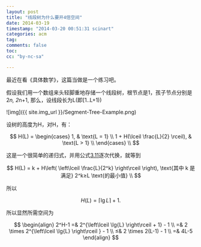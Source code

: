 ```yaml
---
layout: post
title: "线段树为什么要开4倍空间"
date: 2014-03-19
timestamp: "2014-03-20 00:51:31 scinart"
categories: acm
tag:
comments: false
toc: 
cc: "by-nc-sa"

---
```


最近在看《具体数学》，这篇当做是一个练习吧。

假设我们用一个数组来头轻脚重地存储一个线段树，根节点是1，孩子节点分别是2*n, 2*n+1, 那么，设线段长为L(即[1..L+1))

![img]({{ site.img_url }}/Segment-Tree-Example.png)

设树的高度为H，对H，有：

$$
H(L) = 
\begin{cases}
1, & \text{L = 1} \\
1 + H(\lceil \frac{L}{2} \rceil), & \text{L > 1} \\
\end{cases} \\
$$

这是一个很简单的递归式，并用公式[3.11]({{site.url}}/math/2014/03/16/QA39.2.G733-1994-CM-3/#mjx-eqn-3.11)逐次代换，就等到

$$
H(L) = k + H\left( \left\lceil \frac{L}{2^k} \right\rceil \right), \text{其中 k 是满足} 2^k≥L \text{的最小值} \\
$$

所以

$$
H(L) = \left\lceil \lg{L} \right\rceil + 1.
$$

所以显然所需空间为

$$
\begin{align}
2^H-1 =& 2^{\left\lceil \lg{L} \right\rceil + 1} - 1 \\
      =& 2 \times 2^{\left\lceil \lg{L} \right\rceil } - 1 \\
      ≤& 2 \times 2(L-1) - 1 \\
	  =& 4L-5
\end{align}
$$


